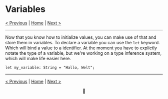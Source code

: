 # Variables

[< Previous](004-foundation-primitive-values.md) | [Home](README.md) | [Next >](006-foundation-functions.md)

---

Now that you know how to initialize values, you can make use of that and store them in variables.
To declare a variable you can use the `let` keyword. Which will bind a value to a identifier. At the moment you have to explictly notate the type of a variable, but we're working on a type inference system, which will make life easier here.

```duck
let my_variable: String = "Hallo, Welt";
```

---

[< Previous](004-foundation-primitive-values.md) | [Home](README.md) | [Next >](006-foundation-functions.md)

<div align="center">🦆</div>
